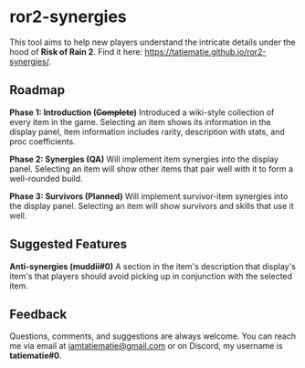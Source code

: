 # ror2-synergies
This tool aims to help new players understand the intricate details under the hood of **Risk of Rain 2**. Find it here: https://tatiematie.github.io/ror2-synergies/.

## Roadmap
**Phase 1: Introduction (~~Complete~~)**
Introduced a wiki-style collection of every item in the game. Selecting an item shows its information in the display panel, item information includes rarity, description with stats, and proc coefficients.

**Phase 2: Synergies (QA)**
Will implement item synergies into the display panel. Selecting an item will show other items that pair well with it to form a well-rounded build.

**Phase 3: Survivors (Planned)**
Will implement survivor-item synergies into the display panel. Selecting an item will show survivors and skills that use it well.

## Suggested Features
**Anti-synergies (muddii#0)**
A section in the item's description that display's item's that players should avoid picking up in conjunction with the selected item.

## Feedback
Questions, comments, and suggestions are always welcome. You can reach me via email at [iamtatiematie@gmail.com](mailto:iamtatiematie@gmail.com) or on Discord, my username is **tatiematie#0**.
